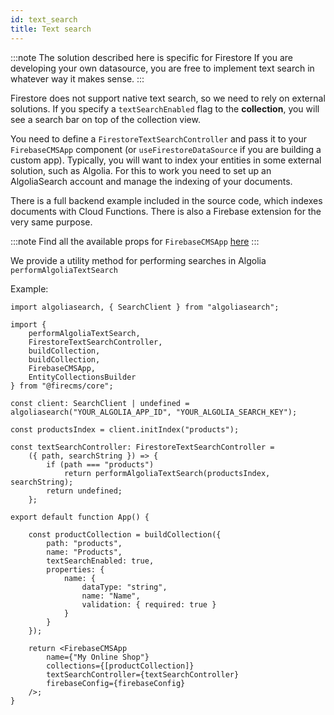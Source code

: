 ```yaml
---
id: text_search 
title: Text search
---
```


:::note The solution described here is specific for Firestore
If you are
developing your own datasource, you are free to implement text search in
whatever way it makes sense.
:::

Firestore does not support native text search, so we need to rely on external
solutions. If you specify a `textSearchEnabled` flag to the **collection**, you
will see a search bar on top of the collection view.

You need to define a `FirestoreTextSearchController` and pass it to your
`FirebaseCMSApp` component (or `useFirestoreDataSource` if you are building a
custom app). Typically, you will want to index your entities in some external
solution, such as Algolia. For this to work you need to set up an AlgoliaSearch
account and manage the indexing of your documents. 

There is a full backend
example included in the source code, which indexes documents with Cloud Functions. 
There is also a Firebase extension for the very same purpose.

:::note 
Find all the available props
for `FirebaseCMSApp` [here](../navigation/app_config)
:::

We provide a utility method for performing searches in
Algolia `performAlgoliaTextSearch`

Example:

```tsx
import algoliasearch, { SearchClient } from "algoliasearch";

import {
    performAlgoliaTextSearch,
    FirestoreTextSearchController,
    buildCollection,
    buildCollection,
    FirebaseCMSApp,
    EntityCollectionsBuilder
} from "@firecms/core";

const client: SearchClient | undefined = algoliasearch("YOUR_ALGOLIA_APP_ID", "YOUR_ALGOLIA_SEARCH_KEY");

const productsIndex = client.initIndex("products");

const textSearchController: FirestoreTextSearchController =
    ({ path, searchString }) => {
        if (path === "products")
            return performAlgoliaTextSearch(productsIndex, searchString);
        return undefined;
    };

export default function App() {

    const productCollection = buildCollection({
        path: "products",
        name: "Products",
        textSearchEnabled: true,
        properties: {
            name: {
                dataType: "string",
                name: "Name",
                validation: { required: true }
            }
        }
    });

    return <FirebaseCMSApp
        name={"My Online Shop"}
        collections={[productCollection]}
        textSearchController={textSearchController}
        firebaseConfig={firebaseConfig}
    />;
}
```
